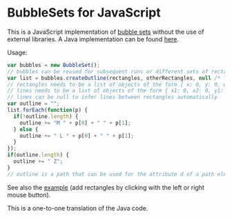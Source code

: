 BubbleSets for JavaScript
=========================

This is a JavaScript implementation of [bubble sets](http://faculty.uoit.ca/collins/research/bubblesets/)
without the use of external libraries. A Java implementation can be found [here](https://github.com/JosuaKrause/Bubble-Sets).

Usage:

```javascript
var bubbles = new BubbleSet();
// bubbles can be reused for subsequent runs or different sets of rectangles
var list = bubbles.createOutline(rectangles, otherRectangles, null /* lines */);
// rectangles needs to be a list of objects of the form { x: 0, y: 0, width: 0, height: 0 }
// lines needs to be a list of objects of the form { x1: 0, x2: 0, y1: 0, y2: 0 }
// lines can be null to infer lines between rectangles automatically
var outline = "";
list.forEach(function(p) {
  if(!outline.length) {
    outline += "M " + p[0] + " " + p[1];
  } else {
    outline += " L " + p[0] + " " + p[1];
  }
});
if(outline.length) {
  outline += " Z";
}
// outline is a path that can be used for the attribute d of a path element
```

See also the [example](http://josuakrause.github.io/bubblesets-js/) (add rectangles by clicking with the left or right mouse button).

This is a one-to-one translation of the Java code.
